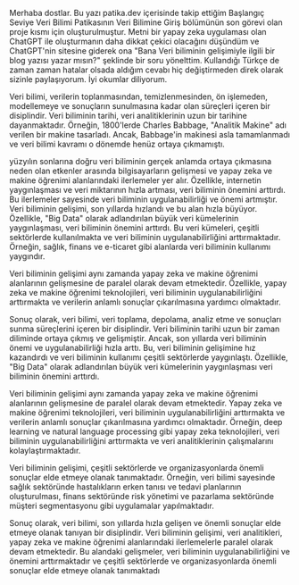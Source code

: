 Merhaba dostlar.
Bu yazı patika.dev içerisinde takip ettiğim Başlangıç Seviye Veri Bilimi Patikasının Veri Bilimine Giriş bölümünün son görevi olan proje kısmı için oluşturulmuştur.
Metni bir yapay zeka uygulaması olan ChatGPT ile oluşturmanın daha dikkat çekici olacağını düşündüm ve ChatGPT'nin sitesine giderek ona 
"Bana Veri biliminin gelişimiyle ilgili bir blog yazısı yazar mısın?" şeklinde bir soru yönelttim.
Kullandığı Türkçe de zaman zaman hatalar olsada aldığım cevabı hiç değiştirmeden direk olarak sizinle paylaşıyorum. İyi okumlar diliyorum.  

Veri bilimi, verilerin toplanmasından, temizlenmesinden, ön işlemeden, modellemeye ve sonuçların sunulmasına kadar olan süreçleri içeren bir disiplindir. Veri biliminin tarihi, veri analitiklerinin uzun bir tarihine dayanmaktadır. Örneğin, 1800'lerde Charles Babbage, "Analitik Makine" adı verilen bir makine tasarladı. Ancak, Babbage'in makinesi asla tamamlanmadı ve veri bilimi kavramı o dönemde henüz ortaya çıkmamıştı.

yüzyılın sonlarına doğru veri biliminin gerçek anlamda ortaya çıkmasına neden olan etkenler arasında bilgisayarların gelişmesi ve yapay zeka ve makine öğrenimi alanlarındaki ilerlemeler yer alır. Özellikle, internetin yaygınlaşması ve veri miktarının hızla artması, veri biliminin önemini arttırdı. Bu ilerlemeler sayesinde veri biliminin uygulanabilirliği ve önemi artmıştır.
Veri biliminin gelişimi, son yıllarda hızlandı ve bu alan hızla büyüyor. Özellikle, "Big Data" olarak adlandırılan büyük veri kümelerinin yaygınlaşması, veri biliminin önemini arttırdı. Bu veri kümeleri, çeşitli sektörlerde kullanılmakta ve veri biliminin uygulanabilirliğini arttırmaktadır. Örneğin, sağlık, finans ve e-ticaret gibi alanlarda veri biliminin kullanımı yaygındır.

Veri biliminin gelişimi aynı zamanda yapay zeka ve makine öğrenimi alanlarının gelişmesine de paralel olarak devam etmektedir. Özellikle, yapay zeka ve makine öğrenimi teknolojileri, veri biliminin uygulanabilirliğini arttırmakta ve verilerin anlamlı sonuçlar çıkarılmasına yardımcı olmaktadır.

Sonuç olarak, veri bilimi, veri toplama, depolama, analiz etme ve sonuçları sunma süreçlerini içeren bir disiplindir. Veri biliminin tarihi uzun bir zaman diliminde ortaya çıkmış ve gelişmiştir. Ancak, son yıllarda veri biliminin önemi ve uygulanabilirliği hızla arttı. Bu, veri biliminin gelişimine hız kazandırdı ve veri biliminin kullanımı çeşitli sektörlerde yaygınlaştı. Özellikle, "Big Data" olarak adlandırılan büyük veri kümelerinin yaygınlaşması veri biliminin önemini arttırdı.

Veri biliminin gelişimi aynı zamanda yapay zeka ve makine öğrenimi alanlarının gelişmesine de paralel olarak devam etmektedir. Yapay zeka ve makine öğrenimi teknolojileri, veri biliminin uygulanabilirliğini arttırmakta ve verilerin anlamlı sonuçlar çıkarılmasına yardımcı olmaktadır. Örneğin, deep learning ve natural language processing gibi yapay zeka teknolojileri, veri biliminin uygulanabilirliğini arttırmakta ve veri analitiklerinin çalışmalarını kolaylaştırmaktadır.

Veri biliminin gelişimi, çeşitli sektörlerde ve organizasyonlarda önemli sonuçlar elde etmeye olanak tanımaktadır. Örneğin, veri bilimi sayesinde sağlık sektöründe hastalıkların erken tanısı ve tedavi planlarının oluşturulması, finans sektöründe risk yönetimi ve pazarlama sektöründe müşteri segmentasyonu gibi uygulamalar yapılmaktadır.

Sonuç olarak, veri bilimi, son yıllarda hızla gelişen ve önemli sonuçlar elde etmeye olanak tanıyan bir disiplindir. Veri biliminin gelişimi, veri analitikleri, yapay zeka ve makine öğrenimi alanlarındaki ilerlemelerle paralel olarak devam etmektedir. Bu alandaki gelişmeler, veri biliminin uygulanabilirliğini ve önemini arttırmaktadır ve çeşitli sektörlerde ve organizasyonlarda önemli sonuçlar elde etmeye olanak tanımaktadı
